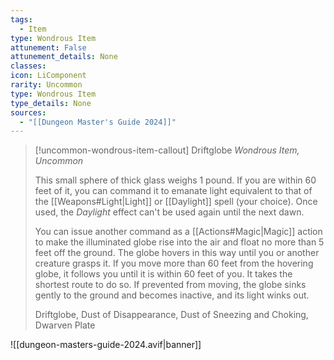 ```yaml
---
tags:
  - Item
type: Wondrous Item
attunement: False
attunement_details: None
classes:
icon: LiComponent
rarity: Uncommon
type: Wondrous Item
type_details: None
sources: 
  - "[[Dungeon Master's Guide 2024]]"
---
```

>[!uncommon-wondrous-item-callout] Driftglobe
>_Wondrous Item, Uncommon_
>
>This small sphere of thick glass weighs 1 pound. If you are within 60 feet of it, you can command it to emanate light equivalent to that of the [[Weapons#Light\|Light]] or [[Daylight]] spell (your choice). Once used, the _Daylight_ effect can't be used again until the next dawn.
>
>You can issue another command as a [[Actions#Magic\|Magic]] action to make the illuminated globe rise into the air and float no more than 5 feet off the ground. The globe hovers in this way until you or another creature grasps it. If you move more than 60 feet from the hovering globe, it follows you until it is within 60 feet of you. It takes the shortest route to do so. If prevented from moving, the globe sinks gently to the ground and becomes inactive, and its light winks out.
>
>
>Driftglobe, Dust of Disappearance, Dust of Sneezing and Choking, Dwarven Plate
>


![[dungeon-masters-guide-2024.avif|banner]]